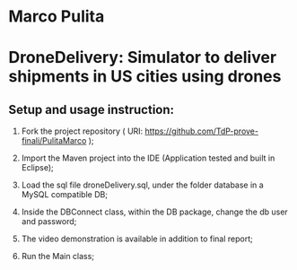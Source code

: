 # Marco Pulita
# DroneDelivery: Simulator to deliver shipments in US cities using drones
## Setup and usage instruction:
1. Fork the project repository ( URI: https://github.com/TdP-prove-finali/PulitaMarco );

2. Import the Maven project into the IDE (Application tested and built in Eclipse);

3. Load the sql file droneDelivery.sql, under the folder database in a MySQL compatible DB;

4. Inside the DBConnect class, within the DB package, change the db user and password;

5. The video demonstration is available in addition to final report;

6. Run the Main class;

